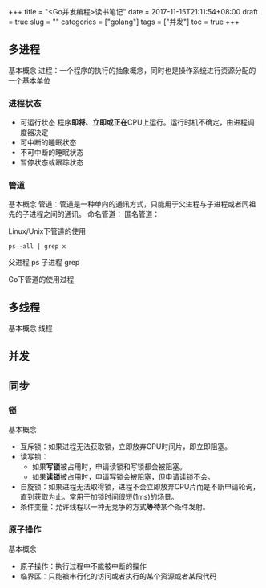 +++
title = "<Go并发编程>读书笔记"
date = 2017-11-15T21:11:54+08:00
draft = true
slug = ""
categories = ["golang"]
tags = ["并发"]
toc = true
+++

## 多进程
基本概念
进程：一个程序的执行的抽象概念，同时也是操作系统进行资源分配的一个基本单位

### 进程状态
+ 可运行状态 程序**即将、立即或正在**CPU上运行。运行时机不确定，由进程调度器决定
+ 可中断的睡眠状态 
+ 不可中断的睡眠状态
+ 暂停状态或跟踪状态

### 管道
基本概念
管道：管道是一种单向的通讯方式，只能用于父进程与子进程或者同祖先的子进程之间的通讯。
命名管道：
匿名管道：

Linux/Unix下管道的使用
```
ps -all | grep x
```
父进程 ps
子进程 grep

Go下管道的使用过程


## 多线程
基本概念
线程
## 并发
## 同步
### 锁
基本概念  

+ 互斥锁：如果进程无法获取锁，立即放弃CPU时间片，即立即阻塞。  
+ 读写锁：
    + 如果**写锁**被占用时，申请读锁和写锁都会被阻塞。
    + 如果**读锁**被占用时，申请写锁会被阻塞，但申请读锁不会。
+ 自旋锁：如果进程无法取得锁，进程不会立即放弃CPU片而是不断申请轮询，直到获取为止。常用于加锁时间很短(1ms)的场景。
+ 条件变量：允许线程以一种无竞争的方式**等待**某个条件发射。
### 原子操作

基本概念  

+ 原子操作：执行过程中不能被中断的操作
+ 临界区：只能被串行化的访问或者执行的某个资源或者某段代码
